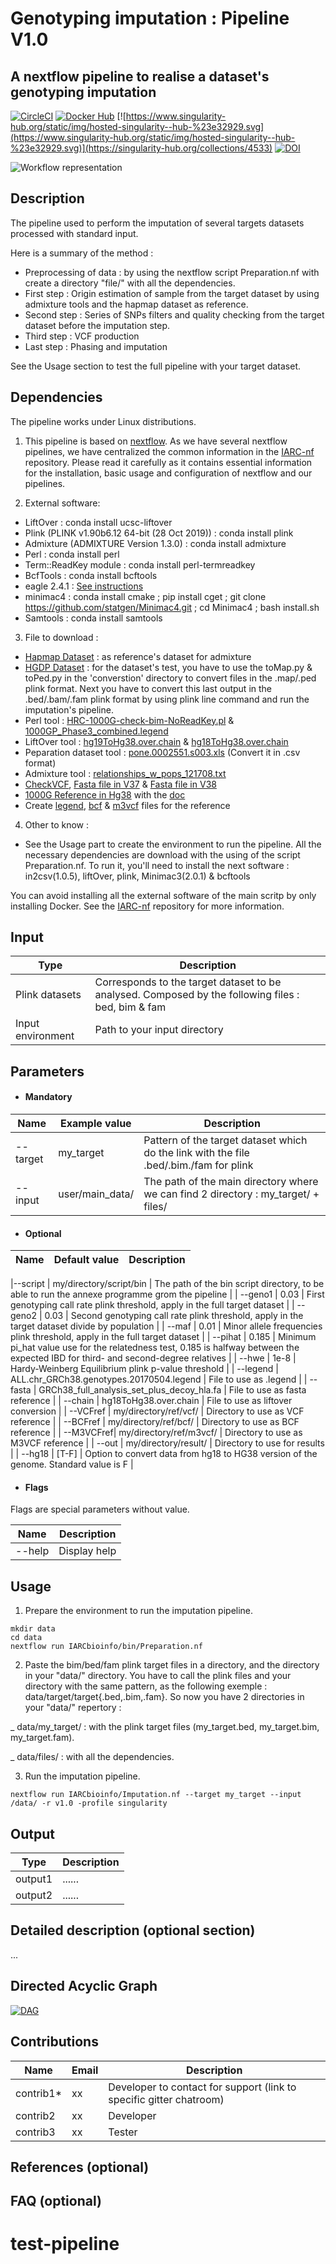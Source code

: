 # Genotyping imputation  : Pipeline V1.0
## A nextflow pipeline to realise a dataset's genotyping imputation

[![CircleCI](https://circleci.com/gh/IARCbioinfo/template-nf.svg?style=svg)](https://circleci.com/gh/IARCbioinfo/Imputation-nf)
[![Docker Hub](https://img.shields.io/badge/docker-ready-blue.svg)](https://hub.docker.com/r/iarcbioinfo/imputation-nf/)
[![https://www.singularity-hub.org/static/img/hosted-singularity--hub-%23e32929.svg](https://www.singularity-hub.org/static/img/hosted-singularity--hub-%23e32929.svg)](https://singularity-hub.org/collections/4533)
[![DOI](https://zenodo.org/badge/94193130.svg)](https://zenodo.org/badge/latestdoi/94193130)

![Workflow representation](template-nf.png)

## Description
The pipeline used to perform the imputation of several targets datasets processed with standard input.

Here is a summary of the method :
- Preprocessing of data : by using the nextflow script Preparation.nf with create a directory "file/" with all the dependencies.
- First step : Origin estimation of sample from the target dataset by using admixture tools and the hapmap dataset as reference.
- Second step : Series of SNPs filters and quality checking from the target dataset before the imputation step.
- Third step : VCF production
- Last step : Phasing and imputation

See the Usage section to test the full pipeline with your target dataset.

## Dependencies
The pipeline works under Linux distributions.

1. This pipeline is based on [nextflow](https://www.nextflow.io). As we have several nextflow pipelines, we have centralized the common information in the [IARC-nf](https://github.com/IARCbioinfo/IARC-nf) repository. Please read it carefully as it contains essential information for the installation, basic usage and configuration of nextflow and our pipelines.

2. External software:
- LiftOver : conda install ucsc-liftover
- Plink (PLINK v1.90b6.12 64-bit (28 Oct 2019)) : conda install plink
- Admixture (ADMIXTURE Version 1.3.0) : conda install admixture
- Perl : conda install perl
- Term::ReadKey module : conda install perl-termreadkey
- BcfTools : conda install bcftools
- eagle 2.4.1 : [See instructions](https://data.broadinstitute.org/alkesgroup/Eagle/#x1-50002.2)
- minimac4 : conda install cmake ; pip install cget ; git clone https://github.com/statgen/Minimac4.git ; cd Minimac4 ; bash install.sh
- Samtools : conda install samtools

3. File to download :
- [Hapmap Dataset](zzz.bwh.harvard.edu/plink/dist/hapmap_r23a.zip) : as reference's dataset for admixture
- [HGDP Dataset](http://www.hagsc.org/hgdp/data/hgdp.zip) : for the dataset's test, you have to use the toMap.py & toPed.py in the 'converstion' directory to convert files in the .map/.ped plink format. Next you have to convert this last output in the .bed/.bam/.fam plink format by using plink line command and run the imputation's pipeline.
- Perl tool : [HRC-1000G-check-bim-NoReadKey.pl](https://www.well.ox.ac.uk/~wrayner/tools/) & [1000GP_Phase3_combined.legend](https://www.well.ox.ac.uk/~wrayner/tools/1000GP_Phase3_combined.legend.gz)
- LiftOver tool : [hg19ToHg38.over.chain](http://hgdownload.cse.ucsc.edu/goldenpath/hg19/liftOver/hg19ToHg38.over.chain.gz) & [hg18ToHg38.over.chain](http://hgdownload.cse.ucsc.edu/goldenpath/hg18/liftOver/hg18ToHg38.over.chain.gz)
- Peparation dataset tool : [pone.0002551.s003.xls](https://www.ncbi.nlm.nih.gov/pmc/articles/PMC2432498/bin/pone.0002551.s003.xls) (Convert it in .csv format)
- Admixture tool : [relationships_w_pops_121708.txt](ftp://ftp.ncbi.nlm.nih.gov/hapmap/genotypes/2009-01_phaseIII/plink_format/relationships_w_pops_121708.txt)
- [CheckVCF](https://github.com/zhanxw/checkVCF/raw/master/checkVCF.py), [Fasta file in V37](http://ftp.1000genomes.ebi.ac.uk/vol1/ftp/technical/reference/human_g1k_v37.fasta.gz) & [Fasta file in V38](http://ftp.1000genomes.ebi.ac.uk/vol1/ftp/technical/reference/GRCh38_reference_genome/)
- [1000G Reference in Hg38](http://ftp.1000genomes.ebi.ac.uk/vol1/ftp/release/20130502/supporting/GRCh38_positions/) with the [doc](https://data.broadinstitute.org/alkesgroup/Eagle/#x1-320005.3.2)
- Create [legend](https://imputationserver.readthedocs.io/en/latest/create-reference-panels/#create-legend-files), [bcf](https://data.broadinstitute.org/alkesgroup/Eagle/#x1-320005.3.2) & [m3vcf](https://imputationserver.readthedocs.io/en/latest/create-reference-panels/#create-m3vcf-files) files for the reference

4. Other to know : 
- See the Usage part to create the environment to run the pipeline. All the necessary dependencies are download with the using of the script Preparation.nf. To run it, you'll need to install the next software : in2csv(1.0.5), liftOver, plink, Minimac3(2.0.1) & bcftools

You can avoid installing all the external software of the main scritp by only installing Docker. See the [IARC-nf](https://github.com/IARCbioinfo/IARC-nf) repository for more information.


## Input
  | Type      | Description     |
  |-----------|---------------|
  | Plink datasets | Corresponds to the target dataset to be analysed. Composed by the following files : bed, bim & fam |
  | Input environment | Path to your input directory |


## Parameters

  * #### Mandatory
| Name      | Example value | Description     |
|-----------|---------------|-----------------|
| --target  | my_target | Pattern of the target dataset which do the link with the file .bed/.bim./fam for plink |
| --input   | user/main_data/ | The path of the main directory where we can find 2 directory : my_target/ + files/ |

  * #### Optional
| Name      | Default value | Description     |
|-----------|---------------|-----------------|

|--script | my/directory/script/bin | The path of the bin script directory, to be able to run the annexe programme grom the pipeline |
| --geno1   |          0.03 | First genotyping call rate plink threshold, apply in the full target dataset |
| --geno2   |          0.03 | Second genotyping call rate plink threshold, apply in the target dataset divide by population |
| --maf     |          0.01 | Minor allele frequencies plink threshold, apply in the full target dataset |
| --pihat   |         0.185 | Minimum pi_hat value use for the relatedness test, 0.185 is halfway between the expected IBD for third- and second-degree relatives |
| --hwe     |          1e-8 | Hardy-Weinberg Equilibrium plink p-value threshold |
| --legend  |          ALL.chr_GRCh38.genotypes.20170504.legend | File to use as .legend |
| --fasta   |          GRCh38_full_analysis_set_plus_decoy_hla.fa | File to use as fasta reference |
| --chain   |          hg18ToHg38.over.chain | File to use as liftover conversion |
| --VCFref  |          my/directory/ref/vcf/ | Directory to use as VCF reference |
| --BCFref  |          my/directory/ref/bcf/ | Directory to use as BCF reference |
| --M3VCFref|          my/directory/ref/m3vcf/ | Directory to use as M3VCF reference |
| --out     |          my/directory/result/ | Directory to use for results |
| --hg18    |         [T-F] | Option to convert data from hg18 to HG38 version of the genome. Standard value is F |


  * #### Flags

Flags are special parameters without value.

| Name      | Description     |
|-----------|-----------------|
| --help    | Display help |


## Usage
1. Prepare the environment to run the imputation pipeline.

  ```
  mkdir data
  cd data
  nextflow run IARCbioinfo/bin/Preparation.nf
  ```

2. Paste the bim/bed/fam plink target files in a directory, and the directory in your "data/" directory. You have to call the plink files and your directory with the same pattern, as the following exemple : data/target/target{.bed,.bim,.fam}. So now you have 2 directories in your "data/" repertory : 

_ data/my_target/ : with the plink target files (my_target.bed, my_target.bim, my_target.fam).

_ data/files/ : with all the dependencies.

3. Run the imputation pipeline.

  ```
  nextflow run IARCbioinfo/Imputation.nf --target my_target --input /data/ -r v1.0 -profile singularity 
  ```

## Output
  | Type      | Description     |
  |-----------|---------------|
  | output1    | ...... |
  | output2    | ...... |


## Detailed description (optional section)
...

## Directed Acyclic Graph
[![DAG](dag.png)](http://htmlpreview.github.io/?https://github.com/IARCbioinfo/Imputation-nf/blob/master/dag.html)

## Contributions

  | Name      | Email | Description     |
  |-----------|---------------|-----------------|
  | contrib1*    |            xx | Developer to contact for support (link to specific gitter chatroom) |
  | contrib2    |            xx | Developer |
  | contrib3    |            xx | Tester |

## References (optional)

## FAQ (optional)
# test-pipeline
